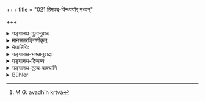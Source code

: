 +++
title = "021 हिमवद्-विन्ध्ययोर् मध्यम्"

+++

<details><summary>गङ्गानथ-मूलानुवादः</summary>

The country lying between the Himālaya and the Vindhya, to the east of Vinaśana and to the west of Prayāga, is called the ‘Madhyadeśa,’ the ‘Middle Country.’ (21)
</details>

<details><summary>मानसतरङ्गिणीकृत्</summary>

This land, that lies between the Himalayas and the Vindhyas mountains, with prayAga in the East and vinashana (the place where the river Sarasvati disappears) to the west, is called madhyadesa. 
</details>


<details><summary>मेधातिथिः</summary>

उत्तरस्यां दिशि हिमवान् पर्वतः, दक्षिणस्यां विन्ध्यः । **विनशनं** सरस्वत्या अन्तर्धानदेशः । **प्रयागः** गङ्गायमुनयोः संगमः । एतान् देशान् अवधीकृत्य[^१०६] मध्यं **मध्यदेश**नामानं देशं विद्यात् । नात्युत्कृष्टो नातिनिकृष्ट इत्य् अतो ऽयं मध्यदेशः, न तु पृथिवीमध्यभवत्वात् ॥ २.२१ ॥


[^१०६]:
     M G: avadhīn kṛtvā
</details>

<details><summary>गङ्गानथ-भाष्यानुवादः</summary>

On the north lies the Himālaya and on the south the Vindhya.
‘*Vinaśana*’ is the name of the place where the Sarasvatī river has
disappeared.—(20)

‘*Prayāga*’—is the confluence of the Gaṅgā and the Yamunā.

The region having these four as its boundaries is to be known by the
name ‘*Madhya-deśa*.’ It is called ‘*madhya*’ or ‘middle,’ because it is
neither very superior nor very inferior,—and *not* because it is located
*the centre* of the Earth.—(21)
</details>

<details><summary>गङ्गानथ-टिप्पन्यः</summary>

‘*Vināśana*’—This is the name given to the place where the river
Sarasvatī becomes lost in the sands. Buhler says it lies in the district
of Hissar, in the Punjab.

Buhler curiously translates ‘*pratyak*’ by ‘east,’ while it means
*west*.

This verse is quoted in the *Smṛticandrikā* (p. 18), which explains
‘*vinaśana*’ as the place where the Sarasvatī has disappeared;—in the
*Vīramitrodaya* (Paribhāṣa, p. 56) which locates ‘Vinaśana’ in the
*Kurukṣetra*,—in the *Dānamayūkha*, (p. 7),—and the *Saṃskāramayūkha*
(p. 4).
</details>

<details><summary>गङ्गानथ-तुल्य-वाक्यानि</summary>

**(Verses 18-23)**

See Comparative notes for [Verse 2.18 (The Practice of Good
Men)].
</details>

<details><summary>Bühler</summary>

021	That (country) which (lies) between the Himavat and the Vindhya (mountains) to the east of Prayaga and to the west of Vinasana (the place where the river Sarasvati disappears) is called Madhyadesa (the central region).
</details>
